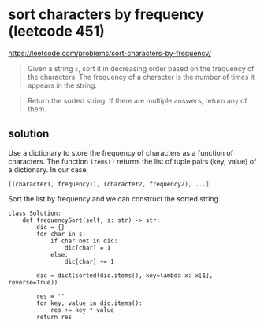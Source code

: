 # sort characters by frequency (leetcode 451)

https://leetcode.com/problems/sort-characters-by-frequency/

> Given a string `s`, sort it in decreasing order based on the frequency of the characters. 
> The frequency of a character is the number of times it appears in the string.

> Return the sorted string. If there are multiple answers, return any of them.

## solution

Use a dictionary to store the frequency of characters as a function of characters. 
The function `items()` returns the list of tuple pairs (key, value) of a dictionary. In our case,
```
[(character1, frequency1), (character2, frequency2), ...]
```
Sort the list by frequency and we can construct the sorted string.

```
class Solution:
    def frequencySort(self, s: str) -> str:
        dic = {}
        for char in s:
            if char not in dic:
                dic[char] = 1
            else:
                dic[char] += 1
        
        dic = dict(sorted(dic.items(), key=lambda x: x[1], reverse=True))
        
        res = ''
        for key, value in dic.items():
            res += key * value
        return res
```
